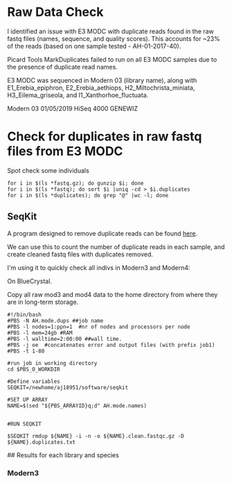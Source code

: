 # Raw Data Check

I identified an issue with E3 MODC with duplicate reads found in the raw fastq files (names, sequence, and quality scores). This accounts for ~23% of the reads (based on one sample tested - AH-01-2017-40). 

Picard Tools MarkDuplicates failed to run on all E3 MODC samples due to the presence of duplicate read names. 

E3 MODC was sequenced in Modern 03 (library name), along with E1_Erebia_epiphron, E2_Erebia_aethiops, H2_Miltochrista_miniata, H3_Eilema_griseola, and I1_Xanthorhoe_fluctuata. 

Modern 03 01/05/2019	HiSeq 4000 GENEWIZ



# Check for duplicates in raw fastq files from E3 MODC


Spot check some individuals 
```
for i in $(ls *fastq.gz); do gunzip $i; done
for i in $(ls *fastq); do sort $i |uniq -cd > $i.duplicates
for i in $(ls *duplicates); do grep "@" |wc -l; done
```


## SeqKit

A program designed to remove duplicate reads can be found [here](https://github.com/shenwei356/seqkit/#installation).


We can use this to count the number of duplicate reads in each sample, and create cleaned fastq files with duplicates removed. 

I'm using it to quickly check all indivs in Modern3 and Modern4: 

On BlueCrystal. 

Copy all raw mod3 and mod4 data to the home directory from where they are in long-term storage. 


```
#!/bin/bash
#PBS -N AH.mode.dups ##job name
#PBS -l nodes=1:ppn=1  #nr of nodes and processors per node
#PBS -l mem=24gb #RAM
#PBS -l walltime=2:00:00 ##wall time.  
#PBS -j oe  #concatenates error and output files (with prefix job1)
#PBS -t 1-80

#run job in working directory
cd $PBS_O_WORKDIR 

#Define variables
SEQKIT=/newhome/aj18951/software/seqkit

#SET UP ARRAY
NAME=$(sed "${PBS_ARRAYID}q;d" AH.mode.names)


#RUN SEQKIT

$SEQKIT rmdup ${NAME} -i -n -o ${NAME}.clean.fastqc.gz -D ${NAME}.duplicates.txt
```

## Results for each library and species


### Modern3







